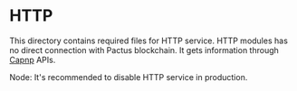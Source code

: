 # HTTP

This directory contains required files for HTTP service.
HTTP modules has no direct connection with Pactus blockchain.
It gets information through [Capnp](../capnp) APIs.


Node:
It's recommended to disable HTTP service in production.
